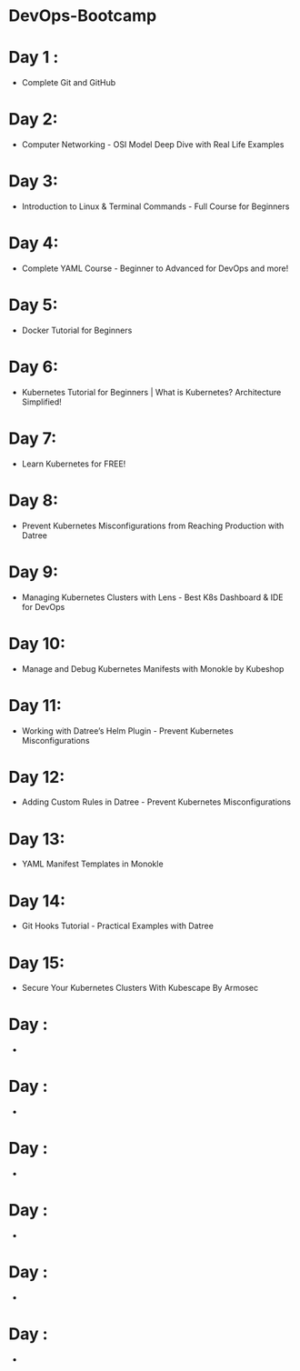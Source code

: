 # DevOps-Bootcamp

# Day 1 : 
* Complete Git and GitHub

# Day  2: 
* Computer Networking - OSI Model Deep Dive with Real Life Examples

# Day  3: 
* Introduction to Linux & Terminal Commands - Full Course for Beginners

# Day  4: 
* Complete YAML Course - Beginner to Advanced for DevOps and more!

# Day  5: 
* Docker Tutorial for Beginners 

# Day  6: 
* Kubernetes Tutorial for Beginners | What is Kubernetes? Architecture Simplified!

# Day  7: 
* Learn Kubernetes for FREE!

# Day  8: 
* Prevent Kubernetes Misconfigurations from Reaching Production with Datree

# Day  9: 
* Managing Kubernetes Clusters with Lens - Best K8s Dashboard & IDE for DevOps

# Day  10: 
* Manage and Debug Kubernetes Manifests with Monokle by Kubeshop

# Day  11: 
* Working with Datree’s Helm Plugin - Prevent Kubernetes Misconfigurations

# Day  12: 
* Adding Custom Rules in Datree - Prevent Kubernetes Misconfigurations

# Day 13: 
* YAML Manifest Templates in Monokle 

# Day  14: 
* Git Hooks Tutorial - Practical Examples with Datree

# Day  15: 
* Secure Your Kubernetes Clusters With Kubescape By Armosec

# Day  : 
* 

# Day  : 
* 

# Day  : 
* 

# Day  : 
* 

# Day  : 
* 

# Day  : 
* 
